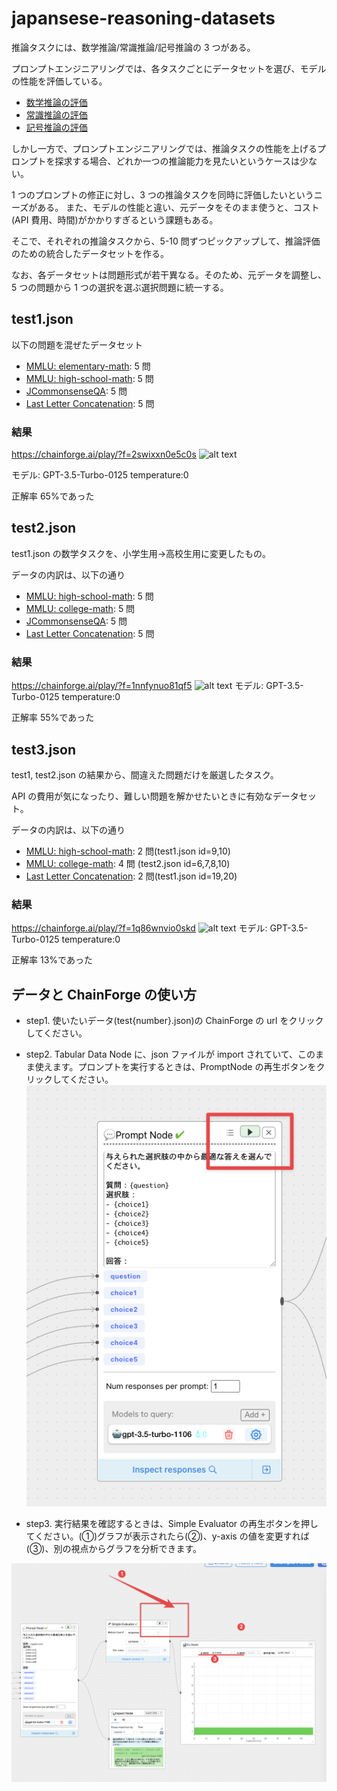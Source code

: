 # japansese-reasoning-datasets

推論タスクには、数学推論/常識推論/記号推論の 3 つがある。

プロンプトエンジニアリングでは、各タスクごとにデータセットを選び、モデルの性能を評価している。

- [数学推論の評価](https://scrapbox.io/evergreens/%E6%95%B0%E5%AD%A6%E6%8E%A8%E8%AB%96%E3%82%BF%E3%82%B9%E3%82%AF%E3%82%92%E3%81%A9%E3%81%86%E8%A9%95%E4%BE%A1%E3%81%99%E3%82%8B%E3%81%8B%EF%BC%9F)
- [常識推論の評価](https://scrapbox.io/evergreens/%E5%B8%B8%E8%AD%98%E6%8E%A8%E8%AB%96%E3%82%BF%E3%82%B9%E3%82%AF%E3%82%92%E3%81%A9%E3%81%86%E8%A9%95%E4%BE%A1%E3%81%99%E3%82%8B%E3%81%8B%EF%BC%9F)
- [記号推論の評価](https://scrapbox.io/evergreens/%E8%A8%98%E5%8F%B7%E6%8E%A8%E8%AB%96%E3%82%BF%E3%82%B9%E3%82%AF%E3%82%92%E3%81%A9%E3%81%86%E8%A9%95%E4%BE%A1%E3%81%99%E3%82%8B%E3%81%8B%EF%BC%9F)

しかし一方で、プロンプトエンジニアリングでは、推論タスクの性能を上げるプロンプトを探求する場合、どれか一つの推論能力を見たいというケースは少ない。

1 つのプロンプトの修正に対し、3 つの推論タスクを同時に評価したいというニーズがある。
また、モデルの性能と違い、元データをそのまま使うと、コスト(API 費用、時間)がかかりすぎるという課題もある。

そこで、それぞれの推論タスクから、5-10 問ずつピックアップして、推論評価のための統合したデータセットを作る。

なお、各データセットは問題形式が若干異なる。そのため、元データを調整し、5 つの問題から 1 つの選択を選ぶ選択問題に統一する。

## test1.json

以下の問題を混ぜたデータセット

- [MMLU: elementary-math](https://github.com/nlp-waseda/JMMLU/blob/main/JMMLU/elementary_mathematics.csv): 5 問
- [MMLU: high-school-math](https://github.com/nlp-waseda/JMMLU/blob/main/JMMLU/high_school_mathematics.csv): 5 問
- [JCommonsenseQA](https://github.com/nlp-waseda/chain-of-thought-ja-dataset/blob/main/dataset/jcommonsenseqa/test.json): 5 問
- [Last Letter Concatenation](https://github.com/nlp-waseda/chain-of-thought-ja-dataset/blob/main/dataset/last_letter_connection/test.json): 5 問

### 結果

https://chainforge.ai/play/?f=2swixxn0e5c0s
![alt text](<CleanShot 2024-02-18 at 04.28.58.png>)

モデル: GPT-3.5-Turbo-0125
temperature:0

正解率 65%であった

## test2.json

test1.json の数学タスクを、小学生用->高校生用に変更したもの。

データの内訳は、以下の通り

- [MMLU: high-school-math](https://github.com/nlp-waseda/JMMLU/blob/main/JMMLU/high_school_mathematics.csv): 5 問
- [MMLU: college-math](https://github.com/nlp-waseda/JMMLU/blob/main/JMMLU/college_mathematics.csv): 5 問
- [JCommonsenseQA](https://github.com/nlp-waseda/chain-of-thought-ja-dataset/blob/main/dataset/jcommonsenseqa/test.json): 5 問
- [Last Letter Concatenation](https://github.com/nlp-waseda/chain-of-thought-ja-dataset/blob/main/dataset/last_letter_connection/test.json): 5 問

### 結果

https://chainforge.ai/play/?f=1nnfynuo81qf5
![alt text](<CleanShot 2024-02-18 at 04.30.04.png>)
モデル: GPT-3.5-Turbo-0125
temperature:0

正解率 55%であった

## test3.json

test1, test2.json の結果から、間違えた問題だけを厳選したタスク。

API の費用が気になったり、難しい問題を解かせたいときに有効なデータセット。

データの内訳は、以下の通り

- [MMLU: high-school-math](https://github.com/nlp-waseda/JMMLU/blob/main/JMMLU/high_school_mathematics.csv): 2 問(test1.json id=9,10)
- [MMLU: college-math](https://github.com/nlp-waseda/JMMLU/blob/main/JMMLU/college_mathematics.csv): 4 問 (test2.json id=6,7,8,10)
- [Last Letter Concatenation](https://github.com/nlp-waseda/chain-of-thought-ja-dataset/blob/main/dataset/last_letter_connection/test.json): 2 問(test1.json id=19,20)

### 結果

https://chainforge.ai/play/?f=1q86wnvio0skd
![alt text](<CleanShot 2024-02-18 at 04.30.46.png>)
モデル: GPT-3.5-Turbo-0125
temperature:0

正解率 13%であった

## データと ChainForge の使い方

- step1.
  使いたいデータ(test{number}.json)の ChainForge の url をクリックしてください。

- step2.
  Tabular Data Node に、json ファイルが import されていて、このまま使えます。プロンプトを実行するときは、PromptNode の再生ボタンをクリックしてください。
  ![alt text](<CleanShot 2024-02-17 at 11.09.39.png>)

- step3.
  実行結果を確認するときは、Simple Evaluator の再生ボタンを押してください。(①)グラフが表示されたら(②)、y-axis の値を変更すれば(③)、別の視点からグラフを分析できます。

![alt text](<CleanShot 2024-02-17 at 11.10.39.png>)
